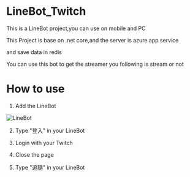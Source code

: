 # LineBot_Twitch

This is a LineBot project,you can use on mobile and PC

This Project is base on .net core,and the server is azure app service

and save data in redis

You can use this bot to get the streamer you following is stream or not

# How to use

1. Add the LineBot

![LineBot](https://qr-official.line.me/sid/L/423jhgsa.png)

2. Type "登入" in your LineBot

3. Login with your Twitch

4. Close the page

5. Type "追隨" in your LineBot



